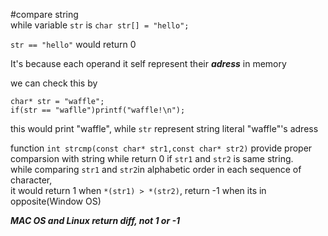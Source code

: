 #compare string   
while variable `str` is `char str[] = "hello";`   
   
`str == "hello"` would return 0   
   
It's because each operand it self represent their ***adress*** in memory   
   
we can check this by   
   
```
char* str = "waffle";
if(str == "waflle")printf("waffle!\n"); 
```
this would print "waffle", while `str` represent string literal "waffle"'s adress   
   
function `int strcmp(const char* str1,const char* str2)` provide proper comparsion with string while return 0 if `str1` and `str2` is same string.   
while comparing `str1` and `str2`in alphabetic order in each sequence of character,   
it would return 1 when `*(str1) > *(str2)`, return -1 when its in opposite(Window OS)   
   
***MAC OS and Linux return diff, not 1 or -1***
